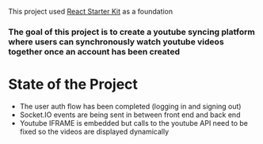 This project used [React Starter Kit](https://www.reactstarterkit.com) as a foundation

### The goal of this project is to create a youtube syncing platform where users can synchronously watch youtube videos together once an account has been created

# State of the Project

- The user auth flow has been completed (logging in and signing out)
- Socket.IO events are being sent in between front end and back end
- Youtube IFRAME is embedded but calls to the youtube API need to be fixed so the videos are displayed dynamically
